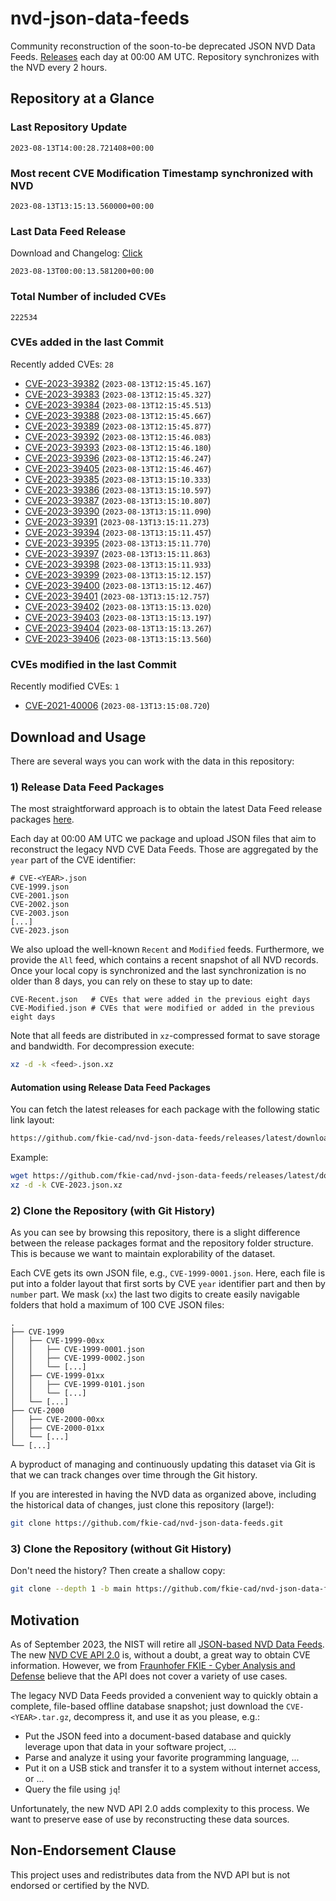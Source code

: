 # nvd-json-data-feeds

Community reconstruction of the soon-to-be deprecated JSON NVD Data Feeds. 
[Releases](https://github.com/fkie-cad/nvd-json-data-feeds/releases/latest) each day at 00:00 AM UTC.
Repository synchronizes with the NVD every 2 hours.

## Repository at a Glance

### Last Repository Update

```plain
2023-08-13T14:00:28.721408+00:00
```

### Most recent CVE Modification Timestamp synchronized with NVD

```plain
2023-08-13T13:15:13.560000+00:00
```

### Last Data Feed Release

Download and Changelog: [Click](https://github.com/fkie-cad/nvd-json-data-feeds/releases/latest)

```plain
2023-08-13T00:00:13.581200+00:00
```

### Total Number of included CVEs

```plain
222534
```

### CVEs added in the last Commit

Recently added CVEs: `28`

* [CVE-2023-39382](CVE-2023/CVE-2023-393xx/CVE-2023-39382.json) (`2023-08-13T12:15:45.167`)
* [CVE-2023-39383](CVE-2023/CVE-2023-393xx/CVE-2023-39383.json) (`2023-08-13T12:15:45.327`)
* [CVE-2023-39384](CVE-2023/CVE-2023-393xx/CVE-2023-39384.json) (`2023-08-13T12:15:45.513`)
* [CVE-2023-39388](CVE-2023/CVE-2023-393xx/CVE-2023-39388.json) (`2023-08-13T12:15:45.667`)
* [CVE-2023-39389](CVE-2023/CVE-2023-393xx/CVE-2023-39389.json) (`2023-08-13T12:15:45.877`)
* [CVE-2023-39392](CVE-2023/CVE-2023-393xx/CVE-2023-39392.json) (`2023-08-13T12:15:46.083`)
* [CVE-2023-39393](CVE-2023/CVE-2023-393xx/CVE-2023-39393.json) (`2023-08-13T12:15:46.180`)
* [CVE-2023-39396](CVE-2023/CVE-2023-393xx/CVE-2023-39396.json) (`2023-08-13T12:15:46.247`)
* [CVE-2023-39405](CVE-2023/CVE-2023-394xx/CVE-2023-39405.json) (`2023-08-13T12:15:46.467`)
* [CVE-2023-39385](CVE-2023/CVE-2023-393xx/CVE-2023-39385.json) (`2023-08-13T13:15:10.333`)
* [CVE-2023-39386](CVE-2023/CVE-2023-393xx/CVE-2023-39386.json) (`2023-08-13T13:15:10.597`)
* [CVE-2023-39387](CVE-2023/CVE-2023-393xx/CVE-2023-39387.json) (`2023-08-13T13:15:10.807`)
* [CVE-2023-39390](CVE-2023/CVE-2023-393xx/CVE-2023-39390.json) (`2023-08-13T13:15:11.090`)
* [CVE-2023-39391](CVE-2023/CVE-2023-393xx/CVE-2023-39391.json) (`2023-08-13T13:15:11.273`)
* [CVE-2023-39394](CVE-2023/CVE-2023-393xx/CVE-2023-39394.json) (`2023-08-13T13:15:11.457`)
* [CVE-2023-39395](CVE-2023/CVE-2023-393xx/CVE-2023-39395.json) (`2023-08-13T13:15:11.770`)
* [CVE-2023-39397](CVE-2023/CVE-2023-393xx/CVE-2023-39397.json) (`2023-08-13T13:15:11.863`)
* [CVE-2023-39398](CVE-2023/CVE-2023-393xx/CVE-2023-39398.json) (`2023-08-13T13:15:11.933`)
* [CVE-2023-39399](CVE-2023/CVE-2023-393xx/CVE-2023-39399.json) (`2023-08-13T13:15:12.157`)
* [CVE-2023-39400](CVE-2023/CVE-2023-394xx/CVE-2023-39400.json) (`2023-08-13T13:15:12.467`)
* [CVE-2023-39401](CVE-2023/CVE-2023-394xx/CVE-2023-39401.json) (`2023-08-13T13:15:12.757`)
* [CVE-2023-39402](CVE-2023/CVE-2023-394xx/CVE-2023-39402.json) (`2023-08-13T13:15:13.020`)
* [CVE-2023-39403](CVE-2023/CVE-2023-394xx/CVE-2023-39403.json) (`2023-08-13T13:15:13.197`)
* [CVE-2023-39404](CVE-2023/CVE-2023-394xx/CVE-2023-39404.json) (`2023-08-13T13:15:13.267`)
* [CVE-2023-39406](CVE-2023/CVE-2023-394xx/CVE-2023-39406.json) (`2023-08-13T13:15:13.560`)


### CVEs modified in the last Commit

Recently modified CVEs: `1`

* [CVE-2021-40006](CVE-2021/CVE-2021-400xx/CVE-2021-40006.json) (`2023-08-13T13:15:08.720`)


## Download and Usage

There are several ways you can work with the data in this repository:

### 1) Release Data Feed Packages

The most straightforward approach is to obtain the latest Data Feed release packages [here](https://github.com/fkie-cad/nvd-json-data-feeds/releases/latest).

Each day at 00:00 AM UTC we package and upload JSON files that aim to reconstruct the legacy NVD CVE Data Feeds.
Those are aggregated by the `year` part of the CVE identifier:

```
# CVE-<YEAR>.json
CVE-1999.json
CVE-2001.json
CVE-2002.json
CVE-2003.json
[...]
CVE-2023.json
```

We also upload the well-known `Recent` and `Modified` feeds.
Furthermore, we provide the `All` feed, which contains a recent snapshot of all NVD records.
Once your local copy is synchronized and the last synchronization is no older than 8 days, you can rely on these to stay up to date:

```plain
CVE-Recent.json   # CVEs that were added in the previous eight days
CVE-Modified.json # CVEs that were modified or added in the previous eight days
```

Note that all feeds are distributed in `xz`-compressed format to save storage and bandwidth.
For decompression execute:

```sh
xz -d -k <feed>.json.xz
```


#### Automation using Release Data Feed Packages

You can fetch the latest releases for each package with the following static link layout:

```sh
https://github.com/fkie-cad/nvd-json-data-feeds/releases/latest/download/CVE-<YEAR>.json.xz
```

Example:

```sh
wget https://github.com/fkie-cad/nvd-json-data-feeds/releases/latest/download/CVE-2023.json.xz
xz -d -k CVE-2023.json.xz
```

### 2) Clone the Repository (with Git History)

As you can see by browsing this repository, there is a slight difference between the release packages format and the repository folder structure.
This is because we want to maintain explorability of the dataset.

Each CVE gets its own JSON file, e.g., `CVE-1999-0001.json`.
Here, each file is put into a folder layout that first sorts by CVE `year` identifier part and then by `number` part.
We mask (`xx`) the last two digits to create easily navigable folders that hold a maximum of 100 CVE JSON files:

```plain
.
├── CVE-1999
│   ├── CVE-1999-00xx
│   │   ├── CVE-1999-0001.json
│   │   ├── CVE-1999-0002.json
│   │   └── [...]
│   ├── CVE-1999-01xx
│   │   ├── CVE-1999-0101.json
│   │   └── [...]
│   └── [...]
├── CVE-2000
│   ├── CVE-2000-00xx
│   ├── CVE-2000-01xx
│   └── [...]
└── [...]
```

A byproduct of managing and continuously updating this dataset via Git is that we can track changes over time through the Git history.

If you are interested in having the NVD data as organized above, including the historical data of changes, just clone this repository (large!):

```sh
git clone https://github.com/fkie-cad/nvd-json-data-feeds.git
```

### 3) Clone the Repository (without Git History)

Don't need the history? Then create a shallow copy:

```sh
git clone --depth 1 -b main https://github.com/fkie-cad/nvd-json-data-feeds.git
```

## Motivation

As of September 2023, the NIST will retire all [JSON-based NVD Data Feeds](https://nvd.nist.gov/vuln/data-feeds#divRetirementBanner-1).
The new [NVD CVE API 2.0](https://nvd.nist.gov/developers/vulnerabilities) is, without a doubt, a great way to obtain CVE information.
However, we from [Fraunhofer FKIE - Cyber Analysis and Defense](https://www.fkie.fraunhofer.de/en/departments/cad.html) believe that the API does not cover a variety of use cases.

The legacy NVD Data Feeds provided a convenient way to quickly obtain a complete, file-based offline database snapshot; just download the `CVE-<YEAR>.tar.gz`, decompress it, and use it as you please, e.g.:

* Put the JSON feed into a document-based database and quickly leverage upon that data in your software project, ...
* Parse and analyze it using your favorite programming language, ...
* Put it on a USB stick and transfer it to a system without internet access, or ...
* Query the file using `jq`!

Unfortunately, the new NVD API 2.0 adds complexity to this process.
We want to preserve ease of use by reconstructing these data sources.

## Non-Endorsement Clause

This project uses and redistributes data from the NVD API but is not endorsed or certified by the NVD.